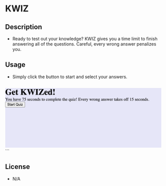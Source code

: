 # KWIZ

## Description

- Ready to test out your knowledge? KWIZ gives you a time limit to finish answering all of the questions. Careful, every wrong answer penalizes you. 

## Usage

- Simply click the button to start and select your answers.
    ```md
![Photo of Homepage](assets/images/PageExample.png)
    ```
## License

- N/A